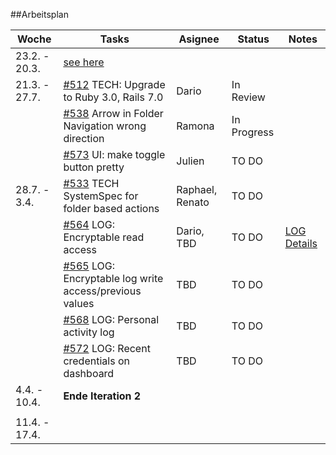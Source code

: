 ##Arbeitsplan

| Woche        | Tasks       | Asignee   | Status | Notes |
| ------------ | ----------- | -------   | -------| ------|
| 23.2. - 20.3.| [see here](ArbeitsplanPSECryptopus.pdf)
| 21.3. - 27.7.| [#512](https://github.com/puzzle/cryptopus/issues/512) TECH: Upgrade to Ruby 3.0, Rails 7.0 | Dario | In Review |      
|              | [#538](https://github.com/puzzle/cryptopus/issues/538) Arrow in Folder Navigation wrong direction | Ramona  | In Progress |
|              | [#573](https://github.com/puzzle/cryptopus/issues/573)  UI: make toggle button pretty | Julien | TO DO |
| 28.7. - 3.4. | [#533](https://github.com/puzzle/cryptopus/issues/533) TECH SystemSpec for folder based actions | Raphael, Renato | TO DO |
|              | [#564](https://github.com/puzzle/cryptopus/issues/564) LOG: Encryptable read access | Dario, TBD | TO DO | [LOG Details](https://github.com/puzzle-bbt/kon-cryptopus-access-log-history/blob/main/README.md#log-page-minimal-example)
|              | [#565](https://github.com/puzzle/cryptopus/issues/565) LOG: Encryptable log write access/previous values | TBD | TO DO |           
|              | [#568](https://github.com/puzzle/cryptopus/issues/568) LOG: Personal activity log | TBD    | TO DO  |
|              | [#572](https://github.com/puzzle/cryptopus/issues/572) LOG: Recent credentials on dashboard | TBD | TO DO |
| 4.4. - 10.4. | <b>Ende Iteration 2 </b>|            |           |
|              |             |           |            |
| 11.4. - 17.4.|             |           |
